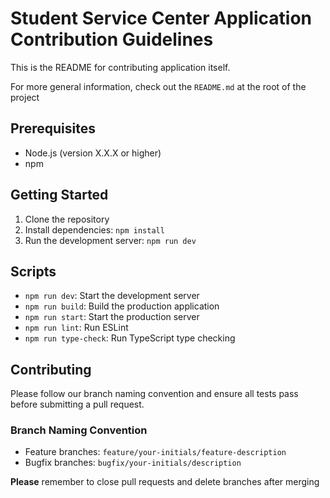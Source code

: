 # Student Service Center Application Contribution Guidelines

This is the README for contributing application itself.

For more general information, check out the `README.md` at the root of the project

## Prerequisites

- Node.js (version X.X.X or higher)
- npm

## Getting Started

1. Clone the repository
2. Install dependencies: `npm install`
3. Run the development server: `npm run dev`

## Scripts

- `npm run dev`: Start the development server
- `npm run build`: Build the production application
- `npm run start`: Start the production server
- `npm run lint`: Run ESLint
- `npm run type-check`: Run TypeScript type checking

## Contributing
Please follow our branch naming convention and ensure all tests pass before submitting a pull request.

### Branch Naming Convention

- Feature branches: `feature/your-initials/feature-description`
- Bugfix branches: `bugfix/your-initials/description`

**Please** remember to close pull requests and delete branches after merging